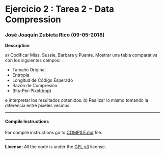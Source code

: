 # Ejercicio 2 : Tarea 2 - Data Compression
### José Joaquín Zubieta Rico (09-05-2018)

**Description**

a) Codificar Miss, Sussie, Barbara y Puente. Mostrar una tabla comparativa con los siguientes campos:

 - Tamaño Original
 - Entropía
 - Longitud de Código Esperado
 - Razón de Compresión
 - Bits-Per-Pixel(bpp)

e interpretar los resultados obtenidos.
b) Realizar lo mismo tomando la diferencia entre pixeles vecinos.

---

#### Compile Instructions

For compile instructions go to [COMPILE.md](./COMPILE.md) file.

---

**License**: All the code is under the [GPL v3](https://www.gnu.org/licenses/gpl-3.0.en.html) license.

